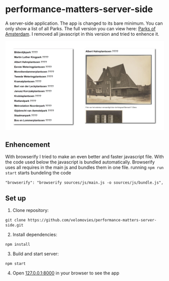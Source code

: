 # performance-matters-server-side

A server-side application. The app is changed to its bare minimum. You can only show a list of all Parks. The full version you can view here:  [Parks of Amsterdam](https://velomovies.github.io/Project-1-WEBDEV/app/#home). 
I removed all javascript in this version and tried to enhence it. 

![Screenshot of the app](img/screenshot.png)

## Enhencement  

With browserify I tried to make an even better and faster javascript file. With the code used below the javascript is bundled automatically. Browserify uses all requires in the main js and bundles them in one file. running `npm run start` starts bundeling the code
```
"browserify": "browserify sources/js/main.js -o sources/js/bundle.js",
```

## Set up
1. Clone repository:
```
git clone https://github.com/velomovies/performance-matters-server-side.git
```
2. Install dependencies:
```
npm install
```

3. Build and start server:
```
npm start
```
    
4. Open [127.0.0.1:8000](127.0.0.1:8000) in your browser to see the app